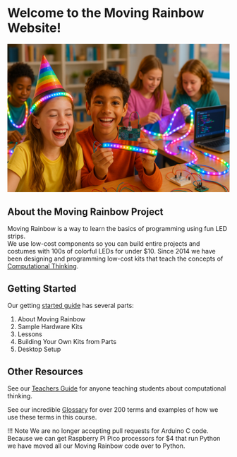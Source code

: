# Welcome to the Moving Rainbow Website!

![](img/cover.png)

## About the Moving Rainbow Project

Moving Rainbow is a way to learn the basics of programming using fun LED strips.  
We use low-cost components so you can build entire projects and costumes with 
100s of colorful LEDs for under $10.
Since 2014 we have been designing and programming low-cost kits that teach the concepts 
of [Computational Thinking](./teachers-guide/computational-thinking.md).

## Getting Started

Our getting [started guide](./getting-started/index.md) has several parts:

1. About Moving Rainbow
1. Sample Hardware Kits
1. Lessons
2. Building Your Own Kits from Parts
3. Desktop Setup

## Other Resources

See our [Teachers Guide](./teachers-guide/index.md) for anyone teaching students about computational thinking.

See our incredible [Glossary](./glossary.md) for over 200 terms and examples of how we use these terms in this course.

!!! Note
    We are no longer accepting pull requests for Arduino C code.  Because we can get Raspberry Pi Pico processors for $4 that run Python we have moved
    all our Moving Rainbow code over to Python.
